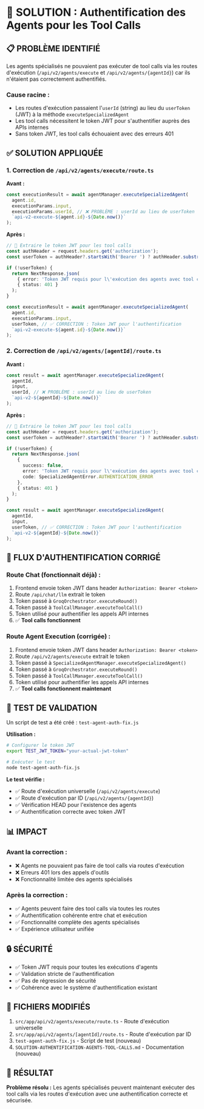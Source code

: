 # 🔧 SOLUTION : Authentification des Agents pour les Tool Calls

## 📋 **PROBLÈME IDENTIFIÉ**

Les agents spécialisés ne pouvaient pas exécuter de tool calls via les routes d'exécution (`/api/v2/agents/execute` et `/api/v2/agents/{agentId}`) car ils n'étaient pas correctement authentifiés.

### **Cause racine :**
- Les routes d'exécution passaient l'`userId` (string) au lieu du `userToken` (JWT) à la méthode `executeSpecializedAgent`
- Les tool calls nécessitent le token JWT pour s'authentifier auprès des APIs internes
- Sans token JWT, les tool calls échouaient avec des erreurs 401

## ✅ **SOLUTION APPLIQUÉE**

### **1. Correction de `/api/v2/agents/execute/route.ts`**

**Avant :**
```typescript
const executionResult = await agentManager.executeSpecializedAgent(
  agent.id,
  executionParams.input,
  executionParams.userId, // ❌ PROBLÈME : userId au lieu de userToken
  `api-v2-execute-${agent.id}-${Date.now()}`
);
```

**Après :**
```typescript
// 🔑 Extraire le token JWT pour les tool calls
const authHeader = request.headers.get('authorization');
const userToken = authHeader?.startsWith('Bearer ') ? authHeader.substring(7) : null;

if (!userToken) {
  return NextResponse.json(
    { error: 'Token JWT requis pour l\'exécution des agents avec tool calls' },
    { status: 401 }
  );
}

const executionResult = await agentManager.executeSpecializedAgent(
  agent.id,
  executionParams.input,
  userToken, // ✅ CORRECTION : Token JWT pour l'authentification
  `api-v2-execute-${agent.id}-${Date.now()}`
);
```

### **2. Correction de `/api/v2/agents/[agentId]/route.ts`**

**Avant :**
```typescript
const result = await agentManager.executeSpecializedAgent(
  agentId,
  input,
  userId, // ❌ PROBLÈME : userId au lieu de userToken
  `api-v2-${agentId}-${Date.now()}`
);
```

**Après :**
```typescript
// 🔑 Extraire le token JWT pour les tool calls
const authHeader = request.headers.get('authorization');
const userToken = authHeader?.startsWith('Bearer ') ? authHeader.substring(7) : null;

if (!userToken) {
  return NextResponse.json(
    { 
      success: false,
      error: 'Token JWT requis pour l\'exécution des agents avec tool calls',
      code: SpecializedAgentError.AUTHENTICATION_ERROR
    },
    { status: 401 }
  );
}

const result = await agentManager.executeSpecializedAgent(
  agentId,
  input,
  userToken, // ✅ CORRECTION : Token JWT pour l'authentification
  `api-v2-${agentId}-${Date.now()}`
);
```

## 🔄 **FLUX D'AUTHENTIFICATION CORRIGÉ**

### **Route Chat (fonctionnait déjà) :**
1. Frontend envoie token JWT dans header `Authorization: Bearer <token>`
2. Route `/api/chat/llm` extrait le token
3. Token passé à `GroqOrchestrator.executeRound()`
4. Token passé à `ToolCallManager.executeToolCall()`
5. Token utilisé pour authentifier les appels API internes
6. ✅ **Tool calls fonctionnent**

### **Route Agent Execution (corrigée) :**
1. Frontend envoie token JWT dans header `Authorization: Bearer <token>`
2. Route `/api/v2/agents/execute` extrait le token
3. Token passé à `SpecializedAgentManager.executeSpecializedAgent()`
4. Token passé à `GroqOrchestrator.executeRound()`
5. Token passé à `ToolCallManager.executeToolCall()`
6. Token utilisé pour authentifier les appels API internes
7. ✅ **Tool calls fonctionnent maintenant**

## 🧪 **TEST DE VALIDATION**

Un script de test a été créé : `test-agent-auth-fix.js`

**Utilisation :**
```bash
# Configurer le token JWT
export TEST_JWT_TOKEN="your-actual-jwt-token"

# Exécuter le test
node test-agent-auth-fix.js
```

**Le test vérifie :**
- ✅ Route d'exécution universelle (`/api/v2/agents/execute`)
- ✅ Route d'exécution par ID (`/api/v2/agents/{agentId}`)
- ✅ Vérification HEAD pour l'existence des agents
- ✅ Authentification correcte avec token JWT

## 📊 **IMPACT**

### **Avant la correction :**
- ❌ Agents ne pouvaient pas faire de tool calls via routes d'exécution
- ❌ Erreurs 401 lors des appels d'outils
- ❌ Fonctionnalité limitée des agents spécialisés

### **Après la correction :**
- ✅ Agents peuvent faire des tool calls via toutes les routes
- ✅ Authentification cohérente entre chat et exécution
- ✅ Fonctionnalité complète des agents spécialisés
- ✅ Expérience utilisateur unifiée

## 🔒 **SÉCURITÉ**

- ✅ Token JWT requis pour toutes les exécutions d'agents
- ✅ Validation stricte de l'authentification
- ✅ Pas de régression de sécurité
- ✅ Cohérence avec le système d'authentification existant

## 📝 **FICHIERS MODIFIÉS**

1. `src/app/api/v2/agents/execute/route.ts` - Route d'exécution universelle
2. `src/app/api/v2/agents/[agentId]/route.ts` - Route d'exécution par ID
3. `test-agent-auth-fix.js` - Script de test (nouveau)
4. `SOLUTION-AUTHENTIFICATION-AGENTS-TOOL-CALLS.md` - Documentation (nouveau)

## 🎯 **RÉSULTAT**

**Problème résolu :** Les agents spécialisés peuvent maintenant exécuter des tool calls via les routes d'exécution avec une authentification correcte et sécurisée.
